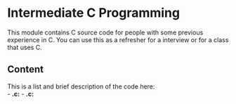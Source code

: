 # Intermediate C Programming

This module contains C source code for people with some previous experience in C. You can use this as a refresher for a interview or for a class that uses C.  

## Content
This is a list and brief description of the code here:  
	- **.c:**
	- **.c:**


